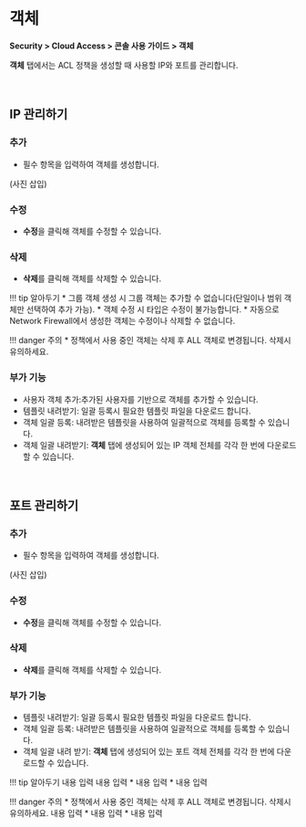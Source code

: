 # 객체

**Security > Cloud Access > 콘솔 사용 가이드 > 객체**

**객체** 탭에서는 ACL 정책을 생성할 때 사용할 IP와 포트를 관리합니다.

<br>

## IP 관리하기

### 추가

* 필수 항목을 입력하여 객체를 생성합니다.

(사진 삽입)

### 수정

* **수정**을 클릭해 객체를 수정할 수 있습니다.

### 삭제

* **삭제**를 클릭해 객체를 삭제할 수 있습니다.

!!! tip 알아두기
    * 그룹 객체 생성 시 그룹 객체는 추가할 수 없습니다(단일이나 범위 객체만 선택하여 추가 가능).
    * 객체 수정 시 타입은 수정이 불가능합니다.
    * 자동으로 Network Firewall에서 생성한 객체는 수정이나 삭제할 수 없습니다.

!!! danger 주의
    * 정책에서 사용 중인 객체는 삭제 후 ALL 객체로 변경됩니다. 삭제시 유의하세요.

### 부가 기능

* 사용자 객체 추가:추가된 사용자를 기반으로 객체를 추가할 수 있습니다.
* 템플릿 내려받기: 일괄 등록시 필요한 템플릿 파일을 다운로드 합니다.
* 객체 일괄 등록: 내려받은 템플릿을 사용하여 일괄적으로 객체를 등록할 수 있습니다.
* 객체 일괄 내려받기: **객체** 탭에 생성되어 있는 IP 객체 전체를 각각 한 번에 다운로드할 수 있습니다.

<br>

## 포트 관리하기

### 추가

* 필수 항목을 입력하여 객체를 생성합니다.

(사진 삽입)

### 수정

* **수정**을 클릭해 객체를 수정할 수 있습니다.

### 삭제

* **삭제**를 클릭해 객체를 삭제할 수 있습니다.

### 부가 기능

* 템플릿 내려받기: 일괄 등록시 필요한 템플릿 파일을 다운로드 합니다.
* 객체 일괄 등록: 내려받은 템플릿을 사용하여 일괄적으로 객체를 등록할 수 있습니다.
* 객체 일괄 내려 받기: **객체** 탭에 생성되어 있는 포트 객체 전체를 각각 한 번에 다운로드할 수 있습니다.


!!! tip 알아두기
    내용 입력
    내용 입력
    * 내용 입력
    * 내용 입력

!!! danger 주의
    * 정책에서 사용 중인 객체는 삭제 후 ALL 객체로 변경됩니다. 삭제시 유의하세요.
    내용 입력
    * 내용 입력
    * 내용 입력

